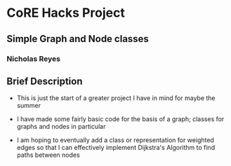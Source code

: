 # CoRE Hacks Project
## Simple Graph and Node classes
### Nicholas Reyes

## Brief Description

* This is just the start of a greater project I have in mind for maybe the summer

* I have made some fairly basic code for the basis of a graph; classes for graphs and nodes in particular

* I am hoping to eventually add a class or representation for weighted edges so that I can effectively implement Dijkstra's Algorithm to find paths between nodes